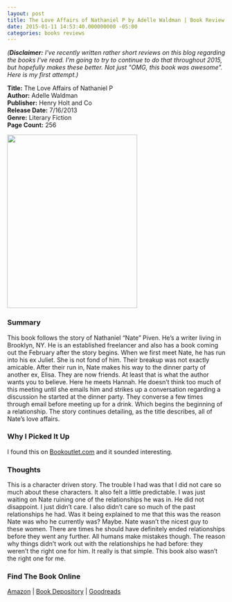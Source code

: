 ```yaml
---
layout: post
title: The Love Affairs of Nathaniel P by Adelle Waldman | Book Review
date: 2015-01-11 14:53:40.000000000 -05:00
categories: books reviews
---
```

<p><em>(<strong>Disclaimer:</strong> I've recently written rather short reviews on this blog regarding the books I've read. I'm going to try to continue to do that throughout 2015, but hopefully makes these better. Not just "OMG, this book was awesome". Here is my first attempt.)</em></p>
<p><strong>Title:</strong> The Love Affairs of Nathaniel P<br />
<strong>Author:</strong> Adelle Waldman<br />
<strong>Publisher:</strong> Henry Holt and Co<br />
<strong>Release Date:</strong> 7/16/2013<br />
<strong>Genre:</strong> Literary Fiction<br />
<strong>Page Count:</strong> 256</p>
<p><img class=" alignleft" src="http://images.abovethetreeline.com/ea/MM/images/jacket_covers/original/9780805097450.jpg?width=1000" alt="" width="300" height="400"/></p>
<h3>Summary</h3>
<p>This book follows the story of Nathaniel “Nate” Piven. He’s a writer living in Brooklyn, NY. He is an established freelancer and also has a book coming out the February after the story begins. When we first meet Nate, he has run into his ex Juliet. She is not fond of him. Their breakup was not exactly amicable. After their run in, Nate makes his way to the dinner party of another ex, Elisa. They are now friends. At least that is what the author wants you to believe. Here he meets Hannah. He doesn’t think too much of this meeting until she emails him and strikes up a conversation regarding a discussion he started at the dinner party. They converse a few times through email before meeting up for a drink. Which begins the beginning of a relationship. The story continues detailing, as the title describes, all of Nate’s love affairs.</p>
<h3>Why I Picked It Up</h3>
<p>I found this on <a href="http://bookoutlet.com">Bookoutlet.com</a> and it sounded interesting.</p>
<h3>Thoughts</h3>
<p>This is a character driven story. The trouble I had was that I did not care so much about these characters. It also felt a little predictable. I was just waiting on Nate ruining one of the relationships he was in. He did not disappoint. I just didn’t care. I also didn’t care so much of the past relationships he had. Was it being explained to me that this was the reason Nate was who he currently was? Maybe. Nate wasn’t the nicest guy to these women. There are times he should have definitely ended relationships before they went any further. All humans make mistakes though. The reason why things didn’t work out with the relationships he had before: they weren’t the right one for him. It really is that simple. This book also wasn’t the right one for me.</p>
<h3>Find The Book Online</h3>
<p><a href="http://amzn.to/1JfWOV4">Amazon</a> | <a href="http://www.bookdepository.com/Love-Affairs-Nathaniel-P-Adelle-Waldman/9781250050458/?a_aid=cdlampley">Book Depository</a> | <a href="https://www.goodreads.com/book/show/16045140-the-love-affairs-of-nathaniel-p?from_search=true&amp;search_version=service">Goodreads</a></p>
